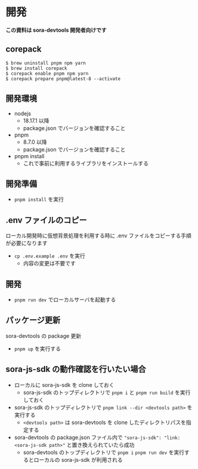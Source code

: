 # 開発

**この資料は sora-devtools 開発者向けです**

## corepack

```
$ brew uninstall pnpm npm yarn
$ brew install corepack
$ corepack enable pnpm npm yarn
$ corepack prepare pnpm@latest-8 --activate
```

## 開発環境

- nodejs
  - 18.17.1 以降
  - package.json でバージョンを確認すること
- pnpm
  - 8.7.0 以降
  - package.json でバージョンを確認すること
- pnpm install
  - これで事前に利用するライブラリをインストールする

## 開発準備

- `pnpm install` を実行

## .env ファイルのコピー

ローカル開発時に仮想背景処理を利用する時に .env ファイルをコピーする手順が必要になります

- `cp .env.example .env` を実行
  - 内容の変更は不要です

## 開発

- `pnpm run dev` でローカルサーバを起動する

## パッケージ更新

sora-devtools の package 更新

- `pnpm up` を実行する

## sora-js-sdk の動作確認を行いたい場合

- ローカルに sora-js-sdk を clone しておく
  - sora-js-sdk のトップディレクトリで `pnpm i` と `pnpm run build` を実行しておく
- sora-js-sdk のトップディレクトリで `pnpm link --dir <devtools path>` を実行する
  - `<devtools path>` は sora-devtools を clone したディレクトリパスを指定する
- sora-devtools の package.json ファイル内で `"sora-js-sdk": "link:<sora-js-sdk path>"` と置き換えられていたら成功
  - sora-devtools のトップディレクトリで `pnpm i` `pnpm run dev` を実行するとローカルの sora-js-sdk が利用される
